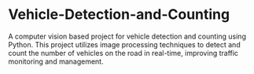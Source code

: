 # Vehicle-Detection-and-Counting
A computer vision based project for vehicle detection and counting using Python. This project utilizes image processing techniques to detect and count the number of vehicles on the road in real-time, improving traffic monitoring and management.
